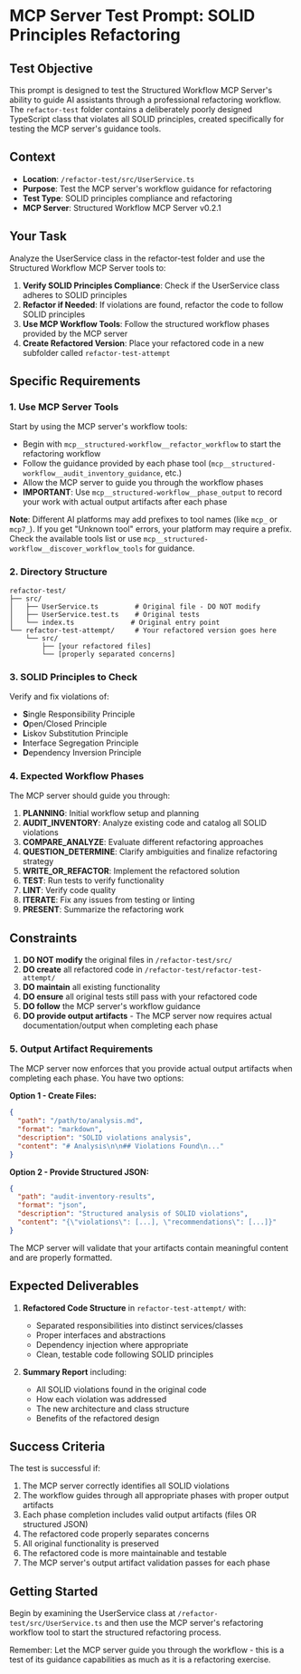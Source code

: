 # MCP Server Test Prompt: SOLID Principles Refactoring

## Test Objective

This prompt is designed to test the Structured Workflow MCP Server's ability to guide AI assistants through a professional refactoring workflow. The `refactor-test` folder contains a deliberately poorly designed TypeScript class that violates all SOLID principles, created specifically for testing the MCP server's guidance tools.

## Context

- **Location**: `/refactor-test/src/UserService.ts`
- **Purpose**: Test the MCP server's workflow guidance for refactoring
- **Test Type**: SOLID principles compliance and refactoring
- **MCP Server**: Structured Workflow MCP Server v0.2.1

## Your Task

Analyze the UserService class in the refactor-test folder and use the Structured Workflow MCP Server tools to:

1. **Verify SOLID Principles Compliance**: Check if the UserService class adheres to SOLID principles
2. **Refactor if Needed**: If violations are found, refactor the code to follow SOLID principles
3. **Use MCP Workflow Tools**: Follow the structured workflow phases provided by the MCP server
4. **Create Refactored Version**: Place your refactored code in a new subfolder called `refactor-test-attempt`

## Specific Requirements

### 1. Use MCP Server Tools
Start by using the MCP server's workflow tools:
- Begin with `mcp__structured-workflow__refactor_workflow` to start the refactoring workflow
- Follow the guidance provided by each phase tool (`mcp__structured-workflow__audit_inventory_guidance`, etc.)
- Allow the MCP server to guide you through the workflow phases
- **IMPORTANT**: Use `mcp__structured-workflow__phase_output` to record your work with actual output artifacts after each phase

**Note**: Different AI platforms may add prefixes to tool names (like `mcp_` or `mcp7_`). If you get "Unknown tool" errors, your platform may require a prefix. Check the available tools list or use `mcp__structured-workflow__discover_workflow_tools` for guidance.

### 2. Directory Structure
```
refactor-test/
├── src/
│   ├── UserService.ts         # Original file - DO NOT modify
│   ├── UserService.test.ts    # Original tests
│   └── index.ts              # Original entry point
└── refactor-test-attempt/     # Your refactored version goes here
    └── src/
        ├── [your refactored files]
        └── [properly separated concerns]
```

### 3. SOLID Principles to Check

Verify and fix violations of:
- **S**ingle Responsibility Principle
- **O**pen/Closed Principle
- **L**iskov Substitution Principle
- **I**nterface Segregation Principle
- **D**ependency Inversion Principle

### 4. Expected Workflow Phases

The MCP server should guide you through:
1. **PLANNING**: Initial workflow setup and planning
2. **AUDIT_INVENTORY**: Analyze existing code and catalog all SOLID violations
3. **COMPARE_ANALYZE**: Evaluate different refactoring approaches
4. **QUESTION_DETERMINE**: Clarify ambiguities and finalize refactoring strategy
5. **WRITE_OR_REFACTOR**: Implement the refactored solution
6. **TEST**: Run tests to verify functionality
7. **LINT**: Verify code quality
8. **ITERATE**: Fix any issues from testing or linting
9. **PRESENT**: Summarize the refactoring work

## Constraints

1. **DO NOT modify** the original files in `/refactor-test/src/`
2. **DO create** all refactored code in `/refactor-test/refactor-test-attempt/`
3. **DO maintain** all existing functionality
4. **DO ensure** all original tests still pass with your refactored code
5. **DO follow** the MCP server's workflow guidance
6. **DO provide output artifacts** - The MCP server now requires actual documentation/output when completing each phase

### 5. Output Artifact Requirements

The MCP server now enforces that you provide actual output artifacts when completing each phase. You have two options:

**Option 1 - Create Files:**
```json
{
  "path": "/path/to/analysis.md",
  "format": "markdown",
  "description": "SOLID violations analysis",
  "content": "# Analysis\n\n## Violations Found\n..."
}
```

**Option 2 - Provide Structured JSON:**
```json
{
  "path": "audit-inventory-results",
  "format": "json", 
  "description": "Structured analysis of SOLID violations",
  "content": "{\"violations\": [...], \"recommendations\": [...]}"
}
```

The MCP server will validate that your artifacts contain meaningful content and are properly formatted.

## Expected Deliverables

1. **Refactored Code Structure** in `refactor-test-attempt/` with:
   - Separated responsibilities into distinct services/classes
   - Proper interfaces and abstractions
   - Dependency injection where appropriate
   - Clean, testable code following SOLID principles

2. **Summary Report** including:
   - All SOLID violations found in the original code
   - How each violation was addressed
   - The new architecture and class structure
   - Benefits of the refactored design

## Success Criteria

The test is successful if:
1. The MCP server correctly identifies all SOLID violations
2. The workflow guides through all appropriate phases with proper output artifacts
3. Each phase completion includes valid output artifacts (files OR structured JSON)
4. The refactored code properly separates concerns
5. All original functionality is preserved
6. The refactored code is more maintainable and testable
7. The MCP server's output artifact validation passes for each phase

## Getting Started

Begin by examining the UserService class at `/refactor-test/src/UserService.ts` and then use the MCP server's refactoring workflow tool to start the structured refactoring process.

Remember: Let the MCP server guide you through the workflow - this is a test of its guidance capabilities as much as it is a refactoring exercise.